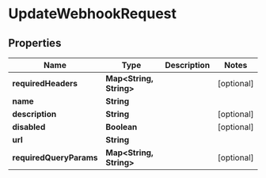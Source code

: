 

# UpdateWebhookRequest

## Properties

Name | Type | Description | Notes
------------ | ------------- | ------------- | -------------
**requiredHeaders** | **Map&lt;String, String&gt;** |  |  [optional]
**name** | **String** |  | 
**description** | **String** |  |  [optional]
**disabled** | **Boolean** |  |  [optional]
**url** | **String** |  | 
**requiredQueryParams** | **Map&lt;String, String&gt;** |  |  [optional]



